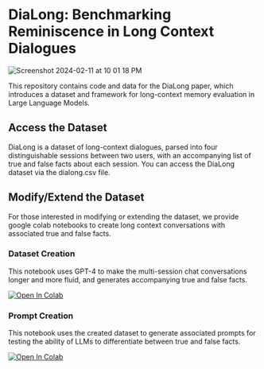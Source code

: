 # DiaLong: Benchmarking Reminiscence in Long Context Dialogues
![Screenshot 2024-02-11 at 10 01 18 PM](https://github.com/sameraslan/DiaLong/assets/82460915/0c0e58db-9a81-41b6-8906-2c752ab61eb7)

This repository contains code and data for the DiaLong paper, which introduces a dataset and framework for long-context memory evaluation in Large Language Models.

## Access the Dataset
DiaLong is a dataset of long-context dialogues, parsed into four distinguishable sessions between two users, with an accompanying list of true and false facts about each session. You can access the DiaLong dataset via the dialong.csv file.

## Modify/Extend the Dataset
For those interested in modifying or extending the dataset, we provide google colab notebooks to create long context conversations with associated true and false facts.

### Dataset Creation
This notebook uses GPT-4 to make the multi-session chat conversations longer and more fluid, and generates accompanying true and false facts.

[![Open In Colab](https://colab.research.google.com/assets/colab-badge.svg)](https://colab.research.google.com/drive/1lgQcPf96tA3d8aqw9uQYamejB0IjMkHn?usp=sharing)


### Prompt Creation
This notebook uses the created dataset to generate associated prompts for testing the ability of LLMs to differentiate between true and false facts.

[![Open In Colab](https://colab.research.google.com/assets/colab-badge.svg)](https://colab.research.google.com/drive/1JXjlHGWJoGeOQWoBSckHssbOgxdFCNbk?usp=sharing)
